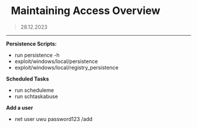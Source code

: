 #   Maintaining Access Overview
> 28.12.2023
---

**Persistence Scripts:**
- run persistence -h
- exploit/windows/local/persistence
- exploit/windows/local/registry_persistence

**Scheduled Tasks**
- run scheduleme
- run schtaskabuse

**Add a user**
- net user uwu password123 /add